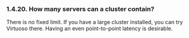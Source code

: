 <div>

<div>

<div>

<div>

### 1.4.20. How many servers can a cluster contain?

</div>

</div>

</div>

There is no fixed limit. If you have a large cluster installed, you can
try Virtuoso there. Having an even point-to-point latency is desirable.

</div>
